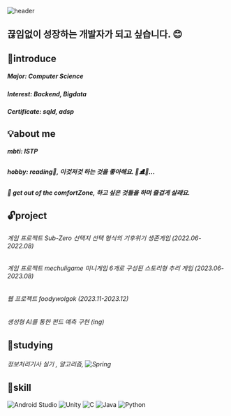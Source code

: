 
![header](https://capsule-render.vercel.app/api?type=wave&color=auto&height=100&section=header&text=Hi👋%20I'm%20YouMin&fontSize=40)
## 끊임없이 성장하는 개발자가 되고 싶습니다. 😊
## 💙introduce
##### Major: Computer Science
##### Interest: Backend, Bigdata
##### Certificate: sqld, adsp

## 💡about me
##### mbti: ISTP
##### hobby: reading📖, 이것저것 하는 것을 좋아해요. 🎸⛸🥐...
##### 💌 get out of the comfortZone, 하고 싶은 것들을 하며 즐겁게 살래요. 

## 🔓project
###### 게임 프로젝트 Sub-Zero 선택지 선택 형식의 기후위기 생존게임 (2022.06-2022.08) 
###### 게임 프로젝트 mechuligame 미니게임 6개로 구성된 스토리형 추리 게임 (2023.06-2023.08)
###### 웹 프로젝트 foodywolgok (2023.11-2023.12)
###### 생성형 AI를 통한 펀드 예측 구현 (ing) 
<!--
##### 대학교청소년교육지원사업 멘토 2021
##### 전공 c언어 멘토링 멘토 2023
##### sw교육기부단 코코몽팀 팀장 2023-->

## 📌studying 
###### 정보처리기사 실기 , 알고리즘, ![Spring](https://img.shields.io/badge/spring-%236DB33F.svg?style=for-the-badge&logo=spring&logoColor=white) 

## 🎯skill
![Android Studio](https://img.shields.io/badge/android%20studio-346ac1?style=for-the-badge&logo=android%20studio&logoColor=white)
![Unity](https://img.shields.io/badge/Unity-100000?style=for-the-badge&logo=unity&logoColor=white)
![C](https://img.shields.io/badge/c-%2300599C.svg?style=for-the-badge&logo=c&logoColor=white)
![Java](https://img.shields.io/badge/java-%23ED8B00.svg?style=for-the-badge&logo=openjdk&logoColor=white)
![Python](https://img.shields.io/badge/python-3670A0?style=for-the-badge&logo=python&logoColor=ffdd54)


<!--![ymkdev's GitHub stats](https://github-readme-stats.vercel.app/api?username=ymkdev&show_icons=true&theme=radical>)-->

<!--
**ymkdev/ymkdev** is a ✨ _special_ ✨ repository because its `README.md` (this file) appears on your GitHub profile.

Here are some ideas to get you started:

- 🔭 I’m currently working on ...
- 🌱 I’m currently learning ...
- 👯 I’m looking to collaborate on ...
- 🤔 I’m looking for help with ...
- 💬 Ask me about ...
- 📫 How to reach me: ...
- 😄 Pronouns: ...
- ⚡ Fun fact: ...
-->
